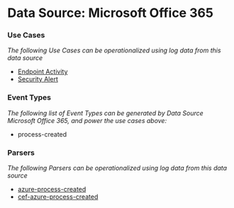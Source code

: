Data Source: Microsoft Office 365
=================================

### Use Cases

_The following Use Cases can be operationalized using log data from this data source_

* [Endpoint Activity](usecase_endpoint_activity.md)
* [Security Alert](usecase_security_alert.md)


### Event Types

_The following list of Event Types can be generated by Data Source Microsoft Office 365, and power the use cases above:_

- process-created


### Parsers

_The following Parsers can be operationalized using log data from this data source_

* [azure-process-created](parserContent_azure-process-created.md)
* [cef-azure-process-created](parserContent_cef-azure-process-created.md)
